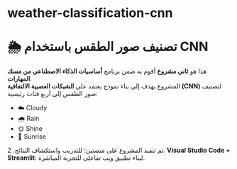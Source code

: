 ﻿# weather-classification-cnn

# 🌦️ تصنيف صور الطقس باستخدام CNN

هذا هو **ثاني مشروع** أقوم به ضمن برنامج **أساسيات الذكاء الاصطناعي من مسك المهارات**.  
المشروع يهدف إلى بناء نموذج يعتمد على **الشبكات العصبية الالتفافية (CNN)** لتصنيف صور الطقس إلى أربع فئات رئيسية:

- ☁️ Cloudy  
- 🌧️ Rain  
- 🌞 Shine  
- 🌅 Sunrise  

تم تنفيذ المشروع على منصتين:
للتدريب واستكشاف النتائج.
2. **Visual Studio Code + Streamlit**: لبناء تطبيق ويب تفاعلي للتجربة المباشرة.
